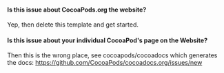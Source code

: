 #### Is this issue about CocoaPods.org the website?

Yep, then delete this template and get started.

#### Is this issue about your individual CocoaPod's page on the Website?

Then this is the wrong place, see cocoapods/cocoadocs which generates the docs:
https://github.com/CocoaPods/cocoadocs.org/issues/new
